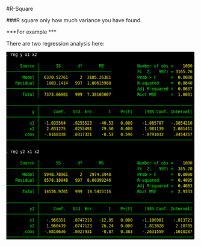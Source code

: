 #R-Square 

###R square only how much variance you have found.

***For example ***

There are two regression analysis here:

<img src="regression.jpg" align="left" height="500" width="500" >
